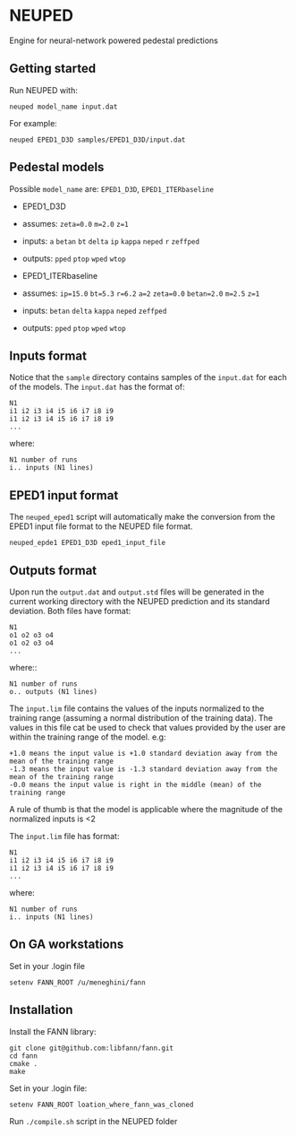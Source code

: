 NEUPED
======

Engine for neural-network powered pedestal predictions

Getting started
---------------
Run NEUPED with:
    
    neuped model_name input.dat

For example:

    neuped EPED1_D3D samples/EPED1_D3D/input.dat

Pedestal models
---------------
Possible `model_name` are: `EPED1_D3D`, `EPED1_ITERbaseline`

* EPED1_D3D
 * assumes: `zeta=0.0` `m=2.0` `z=1`
 * inputs: `a` `betan` `bt` `delta` `ip` `kappa` `neped` `r` `zeffped`
 * outputs: `pped` `ptop` `wped` `wtop`

* EPED1_ITERbaseline
 * assumes: `ip=15.0` `bt=5.3` `r=6.2` `a=2` `zeta=0.0` `betan=2.0` `m=2.5` `z=1`
 * inputs: `betan` `delta` `kappa` `neped` `zeffped`
 * outputs: `pped` `ptop` `wped` `wtop`

Inputs format
-------------
Notice that the `sample` directory contains samples of the `input.dat` for each of the models.
The `input.dat` has the format of:

    N1
    i1 i2 i3 i4 i5 i6 i7 i8 i9
    i1 i2 i3 i4 i5 i6 i7 i8 i9
    ...

where:

    N1 number of runs
    i.. inputs (N1 lines)

EPED1 input format
------------------
The `neuped_eped1` script will automatically make the conversion from
the EPED1 input file format to the NEUPED file format.

    neuped_epde1 EPED1_D3D eped1_input_file

Outputs format
--------------
Upon run the `output.dat` and `output.std` files will be generated in the
current working directory with the NEUPED prediction and its standard deviation.
Both files have format:

    N1
    o1 o2 o3 o4
    o1 o2 o3 o4
    ...

where::

    N1 number of runs
    o.. outputs (N1 lines)

The `input.lim` file contains the values of the inputs normalized to the training range
(assuming a normal distribution of the training data). The values in this file cat be used
to check that values provided by the user are within the training range of the model. e.g:

    +1.0 means the input value is +1.0 standard deviation away from the mean of the training range
    -1.3 means the input value is -1.3 standard deviation away from the mean of the training range
    -0.0 means the input value is right in the middle (mean) of the training range

A rule of thumb is that the model is applicable where the magnitude of the normalized inputs is <2

The `input.lim` file has format:

    N1
    i1 i2 i3 i4 i5 i6 i7 i8 i9
    i1 i2 i3 i4 i5 i6 i7 i8 i9
    ...

where:

    N1 number of runs
    i.. inputs (N1 lines)

On GA workstations
------------------
Set in your .login file

    setenv FANN_ROOT /u/meneghini/fann

Installation
------------
Install the FANN library:

    git clone git@github.com:libfann/fann.git
    cd fann
    cmake .
    make

Set in your .login file:

    setenv FANN_ROOT loation_where_fann_was_cloned

Run `./compile.sh` script in the NEUPED folder
